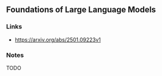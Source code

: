 ## Foundations of Large Language Models

### Links

* https://arxiv.org/abs/2501.09223v1

### Notes

TODO
